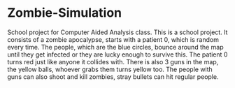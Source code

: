 # Zombie-Simulation
School project for Computer Aided Analysis class.
This is a school project. It consists of a zombie apocalypse, starts with a patient 0, which is random every time.  The people, which are the blue circles, bounce around the map until they get infected or they are lucky enough to survive this. The patient 0 turns red just like anyone it collides with. There is also 3 guns in the map, the yellow balls, whoever grabs them turns yellow too. The people with guns can also shoot and kill zombies, stray bullets can hit regular people.  
